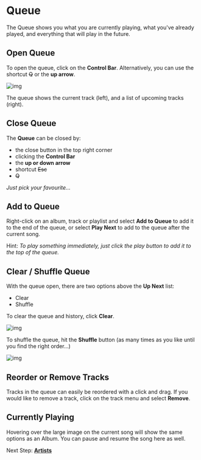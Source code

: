 # Queue

The Queue shows you what you are currently playing, what you've already played, and everything that will play in the future.


## Open Queue

To open the queue, click on the **Control Bar**. Alternatively, you can use the shortcut ~~Q~~ or the **up arrow**.

![img](https://www.voltra.co/screenshots/queue.png)

The queue shows the current track (left), and a list of upcoming tracks (right).

## Close Queue

The **Queue** can be closed by:

- the close button in the top right corner
- clicking the **Control Bar**
- the **up or down arrow**
- shortcut ~~Esc~~
- ~~Q~~

*Just pick your favourite...*

## Add to Queue

Right-click on an album, track or playlist and select **Add to Queue** to add it to the end of the queue, or select **Play Next** to add to the queue after the current song. 

Hint: *To play something immediately, just click the play button to add it to the top of the queue.*

## Clear / Shuffle Queue

With the queue open, there are two options above the **Up Next** list: 

- Clear
- Shuffle

To clear the queue and history, click **Clear**.

![img](https://www.voltra.co/screenshots/queue-clear.png)

To shuffle the queue, hit the **Shuffle** button (as many times as you like until you find the right order...)

![img](https://www.voltra.co/screenshots/queue-shuffle.png)

## Reorder or Remove Tracks

Tracks in the queue can easily be reordered with a click and drag. If you would like to remove a track, click on the track menu and select **Remove**.

## Currently Playing

Hovering over the large image on the current song will show the same options as an Album. You can pause and resume the song here as well.

Next Step: **[Artists](https://voltra.co/docs/artists/)**
